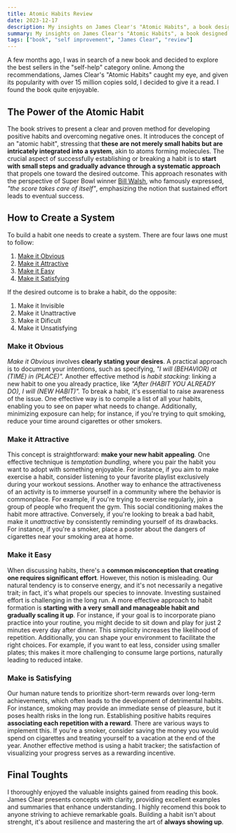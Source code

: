 ```yaml
---
title: Atomic Habits Review
date: 2023-12-17
description: My insights on James Clear's "Atomic Habits", a book designed to empower ordinary individuals to accomplish remarkable goals. 📖🚀
summary: My insights on James Clear's "Atomic Habits", a book designed to empower ordinary individuals to accomplish remarkable goals. 📖🚀
tags: ["book", "self improvement", "James Clear", "review"]
---
```

A few months ago, I was in search of a new book and decided to explore the best sellers in the "self-help" category online. Among the recommendations, James Clear's "Atomic Habits" caught my eye, and given its popularity with over 15 million copies sold, I decided to give it a read. I found the book quite enjoyable.

## The Power of the Atomic Habit

The book strives to present a clear and proven method for developing positive habits and overcoming negative ones. It introduces the concept of an "atomic habit", stressing that **these are not merely small habits but are intricately integrated into a system**, akin to atoms forming molecules. The crucial aspect of successfully establishing or breaking a habit is to **start with small steps and gradually advance through a systematic approach** that propels one toward the desired outcome. This approach resonates with the perspective of Super Bowl winner [Bill Walsh](https://en.wikipedia.org/wiki/Bill_Walsh_(American_football_coach)), who famously expressed, *"the score takes care of itself"*, emphasizing the notion that sustained effort leads to eventual success.

## How to Create a System

To build a habit one needs to create a system. There are four laws one must to follow:

1. [Make it Obvious](#make-it-obvious)
2. [Make it Attractive](#make-it-attractive)
3. [Make it Easy](#make-it-easy)
4. [Make it Satisfying](#make-is-satisfying)

If the desired outcome is to brake a habit, do the opposite:

1. Make it Invisible
2. Make it Unattractive
3. Make it Dificult
4. Make it Unsatisfying

### Make it Obvious

*Make it Obvious* involves **clearly stating your desires**. A practical approach is to document your intentions, such as specifying, *"I will (BEHAVIOR) at (TIME) in (PLACE)".* Another effective method is *habit stacking*: linking a new habit to one you already practice, like *"After (HABIT YOU ALREADY DO), I will (NEW HABIT)".* To break a habit, it's essential to raise awareness of the issue. One effective way is to compile a list of all your habits, enabling you to see on paper what needs to change. Additionally, minimizing exposure can help; for instance, if you're trying to quit smoking, reduce your time around cigarettes or other smokers.

### Make it Attractive

This concept is straightforward: **make your new habit appealing**. One effective technique is *temptation bundling*, where you pair the habit you want to adopt with something enjoyable. For instance, if you aim to make exercise a habit, consider listening to your favorite playlist exclusively during your workout sessions. Another way to enhance the attractiveness of an activity is to immerse yourself in a community where the behavior is commonplace. For example, if you're trying to exercise regularly, join a group of people who frequent the gym. This social conditioning makes the habit more attractive. Conversely, if you're looking to break a bad habit, make it *unattractive* by consistently reminding yourself of its drawbacks. For instance, if you're a smoker, place a poster about the dangers of cigarettes near your smoking area at home.

### Make it Easy

When discussing habits, there's a **common misconception that creating one requires significant effort**. However, this notion is misleading. Our natural tendency is to conserve energy, and it's not necessarily a negative trait; in fact, it's what propels our species to innovate. Investing sustained effort is challenging in the long run. A more effective approach to habit formation is **starting with a very small and manageable habit and gradually scaling it up**. For instance, if your goal is to incorporate piano practice into your routine, you might decide to sit down and play for just 2 minutes every day after dinner. This simplicity increases the likelihood of repetition. Additionally, you can shape your environment to facilitate the right choices. For example, if you want to eat less, consider using smaller plates; this makes it more challenging to consume large portions, naturally leading to reduced intake.

### Make is Satisfying

Our human nature tends to prioritize short-term rewards over long-term achievements, which often leads to the development of detrimental habits. For instance, smoking may provide an immediate sense of pleasure, but it poses health risks in the long run. Establishing positive habits requires **associating each repetition with a reward**. There are various ways to implement this. If you're a smoker, consider saving the money you would spend on cigarettes and treating yourself to a vacation at the end of the year. Another effective method is using a habit tracker; the satisfaction of visualizing your progress serves as a rewarding incentive.

## Final Toughts

I thoroughly enjoyed the valuable insights gained from reading this book. James Clear presents concepts with clarity, providing excellent examples and summaries that enhance understanding. I highly recomend this book to anyone striving to achieve remarkable goals. Building a habit isn't about strenght, it's about resilience and mastering the art of **always showing up**.
